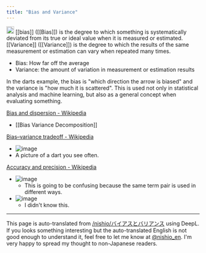 ```yaml
---
title: "Bias and Variance"
---
```


<img src='https://scrapbox.io/api/pages/nishio-en/o1 Pro/icon' alt='o1 Pro.icon' height="19.5"/> [[bias]] ([[Bias]]) is the degree to which something is systematically deviated from its true or ideal value when it is measured or estimated. [[Variance]] ([[Variance]]) is the degree to which the results of the same measurement or estimation can vary when repeated many times.
- Bias: How far off the average
- Variance: the amount of variation in measurement or estimation results

In the darts example, the bias is "which direction the arrow is biased" and the variance is "how much it is scattered". This is used not only in statistical analysis and machine learning, but also as a general concept when evaluating something.

[Bias and dispersion - Wikipedia](https://ja.wikipedia.org/wiki/%E5%81%8F%E3%82%8A%E3%81%A8%E5%88%86%E6%95%A3)
- [[Bias Variance Decomposition]]

[Bias–variance tradeoff - Wikipedia](https://en.wikipedia.org/wiki/Bias%E2%80%93variance_tradeoff)
- ![image](https://gyazo.com/e31295b3bd913e88c25696ee65ecbcd7/thumb/1000)
- A picture of a dart you see often.

[Accuracy and precision - Wikipedia](https://en.wikipedia.org/wiki/Accuracy_and_precision)
- ![image](https://gyazo.com/2830d5ef710e5a3324225b36ffc1fb15/thumb/1000)
    - This is going to be confusing because the same term pair is used in different ways.
- ![image](https://gyazo.com/109ac2fd71221157ae91ef6e04db6290/thumb/1000)
    - I didn't know this.

---
This page is auto-translated from [/nishio/バイアスとバリアンス](https://scrapbox.io/nishio/バイアスとバリアンス) using DeepL. If you looks something interesting but the auto-translated English is not good enough to understand it, feel free to let me know at [@nishio_en](https://twitter.com/nishio_en). I'm very happy to spread my thought to non-Japanese readers.